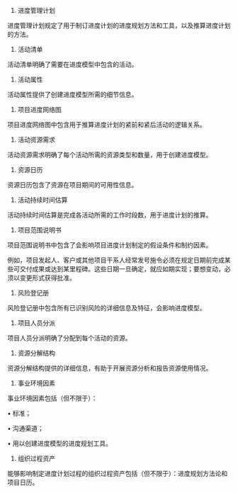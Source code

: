 
1. 进度管理计划

进度管理计划规定了用于制订进度计划的进度规划方法和工具，以及推算进度计划的方法。

1. 活动清单

活动清单明确了需要在进度模型中包含的活动。

1. 活动属性

活动属性提供了创建进度模型所需的细节信息。

1. 项目进度网络图

项目进度网络图中包含用于推算进度计划的紧前和紧后活动的逻辑关系。

1. 活动资源需求

活动资源需求明确了每个活动所需的资源类型和数量，用于创建进度模型。

1. 资源日历

资源日历包含了资源在项目期间的可用性信息。

1. 活动持续时间估算

活动持续时间估算是完成各活动所需的工作时段数，用于进度计划的推算。

1. 项目范围说明书

项目范围说明书中包含了会影响项目进度计划制定的假设条件和制约因素。

例如，项目发起人、客户或其他项目干系人经常发号施令必须在规定日期前完成某些可交付成果或达到某里程碑。这些日期一旦确定，就应如期实现；要想变动，必须以变更形式获得批准。

1. 风险登记册

风险登记册中包含所有已识别风险的详细信息及特征，会影响进度模型。

1. 项目人员分派

项目人员分派明确了分配到每个活动的资源。

1. 资源分解结构

资源分解结构提供的详细信息，有助于开展资源分析和报告资源使用情况。

1. 事业环境因素

事业环境因素包括（但不限于）：

• 标准；

• 沟通渠道；

• 用以创建进度模型的进度规划工具。



1. 组织过程资产

能够影响制定进度计划过程的组织过程资产包括（但不限于）：进度规划方法论和项目日历。
